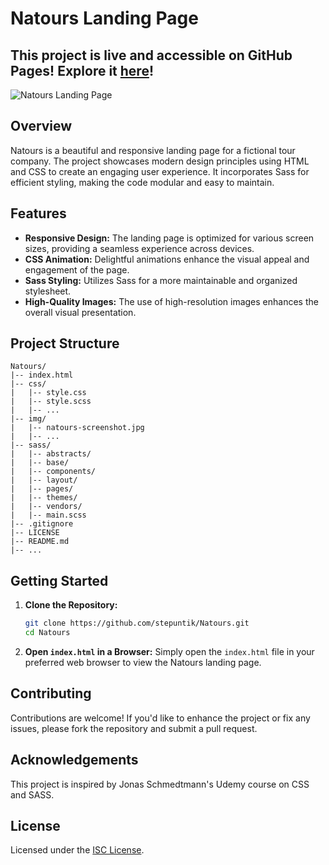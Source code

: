 # Natours Landing Page

## This project is live and accessible on GitHub Pages! Explore it [here](https://stepuntik.github.io/Natours/)!

![Natours Landing Page](https://imgpile.com/images/Gv8Zar.png)

## Overview

Natours is a beautiful and responsive landing page for a fictional tour company. The project showcases modern design principles using HTML and CSS to create an engaging user experience. It incorporates Sass for efficient styling, making the code modular and easy to maintain.

## Features

- **Responsive Design:** The landing page is optimized for various screen sizes, providing a seamless experience across devices.
- **CSS Animation:** Delightful animations enhance the visual appeal and engagement of the page.
- **Sass Styling:** Utilizes Sass for a more maintainable and organized stylesheet.
- **High-Quality Images:** The use of high-resolution images enhances the overall visual presentation.

## Project Structure

```
Natours/
|-- index.html
|-- css/
|   |-- style.css
|   |-- style.scss
|   |-- ...
|-- img/
|   |-- natours-screenshot.jpg
|   |-- ...
|-- sass/
|   |-- abstracts/
|   |-- base/
|   |-- components/
|   |-- layout/
|   |-- pages/
|   |-- themes/
|   |-- vendors/
|   |-- main.scss
|-- .gitignore
|-- LICENSE
|-- README.md
|-- ...
```

## Getting Started

1. **Clone the Repository:**
   ```bash
   git clone https://github.com/stepuntik/Natours.git
   cd Natours
   ```

2. **Open `index.html` in a Browser:**
   Simply open the `index.html` file in your preferred web browser to view the Natours landing page.

## Contributing

Contributions are welcome! If you'd like to enhance the project or fix any issues, please fork the repository and submit a pull request.

## Acknowledgements

This project is inspired by Jonas Schmedtmann's Udemy course on CSS and SASS.

## License

Licensed under the [ISC License](./LICENSE).
